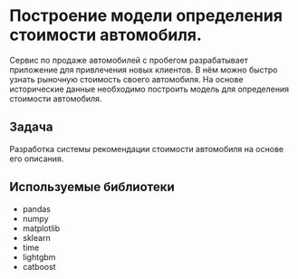 # Построение модели определения стоимости автомобиля.
Сервис по продаже автомобилей с пробегом  разрабатывает приложение для привлечения новых клиентов. В нём можно быстро узнать рыночную стоимость своего автомобиля. На основе исторические данные необходимо построить модель для определения стоимости автомобиля.

## Задача
Разработка системы рекомендации стоимости автомобиля на основе его описания.

## Используемые библиотеки
- pandas
- numpy
- matplotlib
- sklearn
- time
- lightgbm
- catboost

